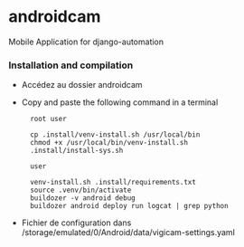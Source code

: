 # androidcam
Mobile Application for django-automation


### Installation and compilation

- Accédez au dossier androidcam
- Copy and paste the following command in a terminal

        root user
    
        cp .install/venv-install.sh /usr/local/bin
        chmod +x /usr/local/bin/venv-install.sh
        .install/install-sys.sh
            
        user
    
        venv-install.sh .install/requirements.txt
        source .venv/bin/activate
        buildozer -v android debug
        buildozer android deploy run logcat | grep python
            
- Fichier de configuration dans /storage/emulated/0/Android/data/vigicam-settings.yaml


            